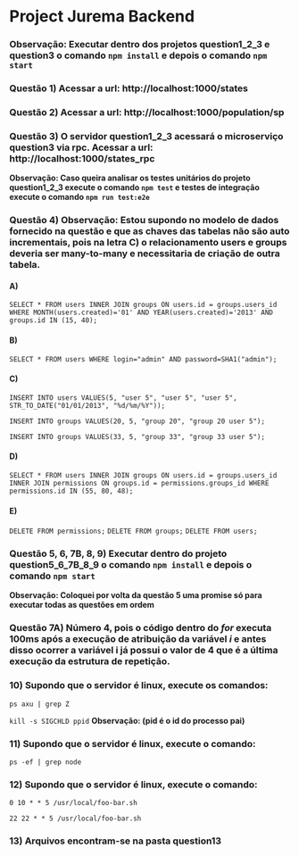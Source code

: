 # Project Jurema Backend

### **Observação: Executar dentro dos projetos question1_2_3 e question3 o comando `npm install` e depois o comando `npm start`**

### Questão 1) Acessar a url: **http://localhost:1000/states**

### Questão 2) Acessar a url: **http://localhost:1000/population/sp**

### Questão 3) O servidor question1_2_3 acessará o microserviço question3 via rpc. Acessar a url: **http://localhost:1000/states_rpc**

**Observação: Caso queira analisar os testes unitários do projeto question1_2_3 execute o comando `npm test` e testes de integração execute o comando `npm run test:e2e`**

### Questão 4) Observação: Estou supondo no modelo de dados fornecido na questão e que as chaves das tabelas não são auto incrementais, pois na letra C) o relacionamento users e groups deveria ser many-to-many e necessitaria de criação de outra tabela.

#### A)

`SELECT * FROM users INNER JOIN groups ON users.id = groups.users_id WHERE MONTH(users.created)='01' AND YEAR(users.created)='2013' AND groups.id IN (15, 40);`

#### B)

`SELECT * FROM users WHERE login="admin" AND password=SHA1("admin");`

#### C)

`INSERT INTO users VALUES(5, "user 5", "user 5", "user 5", STR_TO_DATE("01/01/2013", "%d/%m/%Y"));`

`INSERT INTO groups VALUES(20, 5, "group 20", "group 20 user 5");`

`INSERT INTO groups VALUES(33, 5, "group 33", "group 33 user 5");`

#### D)

`SELECT * FROM users INNER JOIN groups ON users.id = groups.users_id INNER JOIN permissions ON groups.id = permissions.groups_id WHERE permissions.id IN (55, 80, 48);`

#### E)

`DELETE FROM permissions;`
`DELETE FROM groups;`
`DELETE FROM users;`

### Questão 5, 6, 7B, 8, 9) Executar dentro do projeto question5_6_7B_8_9 o comando `npm install` e depois o comando `npm start`

**Observação: Coloquei por volta da questão 5 uma promise só para executar todas as questões em ordem**

### Questão 7A) Número 4, pois o código dentro do **_for_** executa 100ms após a execução de atribuição da variável **_i_** e antes disso ocorrer a variável i já possui o valor de 4 que é a última execução da estrutura de repetição.

### 10) Supondo que o servidor é linux, execute os comandos:

`ps axu | grep Z`

`kill -s SIGCHLD ppid`
**Observação: (pid é o id do processo pai)**

### 11) Supondo que o servidor é linux, execute o comando:

`ps -ef | grep node`

### 12) Supondo que o servidor é linux, execute o comando:

`0 10 * * 5 /usr/local/foo-bar.sh`

`22 22 * * 5 /usr/local/foo-bar.sh`

### 13) Arquivos encontram-se na pasta question13
